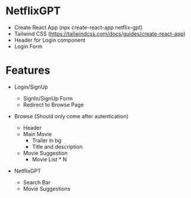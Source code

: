 # NetflixGPT

- Create React App (npx create-react-app netflix-gpt)
- Tailwind CSS (https://tailwindcss.com/docs/guides/create-react-app)
- Header for Login component
- Login Form

# Features

- Login/SignUp
  - SignIn/SignUp Form
  - Redirect to Browse Page

- Browse (Should only come after autentication)
  - Header
  - Main Movie
    - Trailer in bg
    - Title and description
  - Movie Suggestion
    - Movie List \* N

- NetflixGPT
  - Search Bar
  - Movie Suggestions
